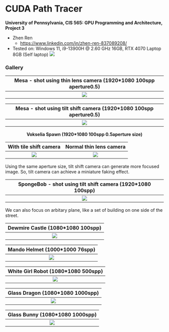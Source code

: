 CUDA Path Tracer
================

**University of Pennsylvania, CIS 565: GPU Programming and Architecture, Project 3**

* Zhen Ren
  * https://www.linkedin.com/in/zhen-ren-837089208/
* Tested on: Windows 11, i9-13900H @ 2.60 GHz 16GB, RTX 4070 Laptop 8GB (Self laptop)
![](./img/mesa3.png)

### Gallery
| Mesa - shot using thin lens camera (1920*1080 100spp aperture0.5)|
| :------------------------------------: |
|![](./img/mesa4.png)|

| Mesa - shot using tilt shift camera (1920*1080 100spp aperture0.5)|
| :------------------------------------: |
|![](./img/mesa1.png)|



<center><b>Vokselia Spawn (1920*1080 100spp 0.5aperture size)</b></center>

|With tile shift camera|Normal thin lens camera|
| :-: | :-: |
| ![](./img/vokselia1.png)| ![](./img/vokselia2.png) |

Using the same aperture size, tilt shift camera can generate more focused image. So, tilt camera can achieve a miniature faking effect.

| SpongeBob - shot using tilt shift camera (1920*1080 100spp)|
| :------------------------------------: |
|![](./img/spongebob1.png)|

We can also focus on arbitary plane, like a set of building on one side of the street.

| Dewmire Castle (1080*1080 100spp)|
| :------------------------------------: |
|![](./img/dewmire_castle.png)|

| Mando Helmet (1000*1000 76spp)|
| :------------------------------------: |
|![](./img/gltf1.png)|

| White Girl Robot (1080*1080 500spp)|
| :------------------------------------: |
|![](./img/gltf2.png)|

| Glass Dragon (1080*1080 1000spp)|
| :------------------------------------: |
|![](./img/fraction1.png)|

| Glass Bunny (1080*1080 1000spp)|
| :------------------------------------: |
|![](./img/fraction2.png)|